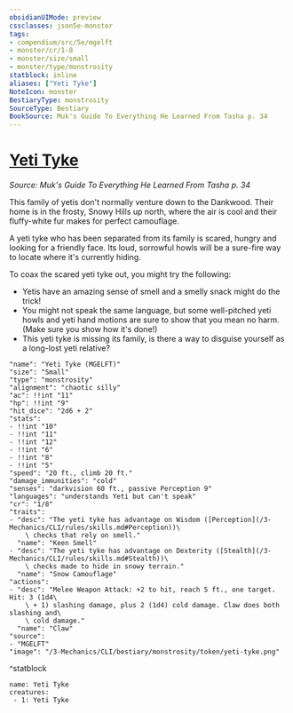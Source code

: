 ```yaml
---
obsidianUIMode: preview
cssclasses: json5e-monster
tags:
- compendium/src/5e/mgelft
- monster/cr/1-8
- monster/size/small
- monster/type/monstrosity
statblock: inline
aliases: ["Yeti Tyke"]
NoteIcon: monster
BestiaryType: monstrosity
SourceType: Bestiary
BookSource: Muk's Guide To Everything He Learned From Tasha p. 34
---
```

# [Yeti Tyke](3-Mechanics\CLI\bestiary\monstrosity/yeti-tyke-mgelft.md)
*Source: Muk's Guide To Everything He Learned From Tasha p. 34*  

This family of yetis don't normally venture down to the Dankwood. Their home is in the frosty, Snowy Hills up north, where the air is cool and their fluffy-white fur makes for perfect camouflage.

A yeti tyke who has been separated from its family is scared, hungry and looking for a friendly face. Its loud, sorrowful howls will be a sure-fire way to locate where it's currently hiding.

To coax the scared yeti tyke out, you might try the following:

- Yetis have an amazing sense of smell and a smelly snack might do the trick!  
- You might not speak the same language, but some well-pitched yeti howls and yeti hand motions are sure to show that you mean no harm. (Make sure you show how it's done!)  
- This yeti tyke is missing its family, is there a way to disguise yourself as a long-lost yeti relative?  

```statblock
"name": "Yeti Tyke (MGELFT)"
"size": "Small"
"type": "monstrosity"
"alignment": "chaotic silly"
"ac": !!int "11"
"hp": !!int "9"
"hit_dice": "2d6 + 2"
"stats":
- !!int "10"
- !!int "11"
- !!int "12"
- !!int "6"
- !!int "8"
- !!int "5"
"speed": "20 ft., climb 20 ft."
"damage_immunities": "cold"
"senses": "darkvision 60 ft., passive Perception 9"
"languages": "understands Yeti but can't speak"
"cr": "1/8"
"traits":
- "desc": "The yeti tyke has advantage on Wisdom ([Perception](/3-Mechanics/CLI/rules/skills.md#Perception))\
    \ checks that rely on smell."
  "name": "Keen Smell"
- "desc": "The yeti tyke has advantage on Dexterity ([Stealth](/3-Mechanics/CLI/rules/skills.md#Stealth))\
    \ checks made to hide in snowy terrain."
  "name": "Snow Camouflage"
"actions":
- "desc": "Melee Weapon Attack: +2 to hit, reach 5 ft., one target. Hit: 3 (1d4\
    \ + 1) slashing damage, plus 2 (1d4) cold damage. Claw does both slashing and\
    \ cold damage."
  "name": "Claw"
"source":
- "MGELFT"
"image": "/3-Mechanics/CLI/bestiary/monstrosity/token/yeti-tyke.png"
```
^statblock

```encounter-table
name: Yeti Tyke
creatures:
 - 1: Yeti Tyke
```